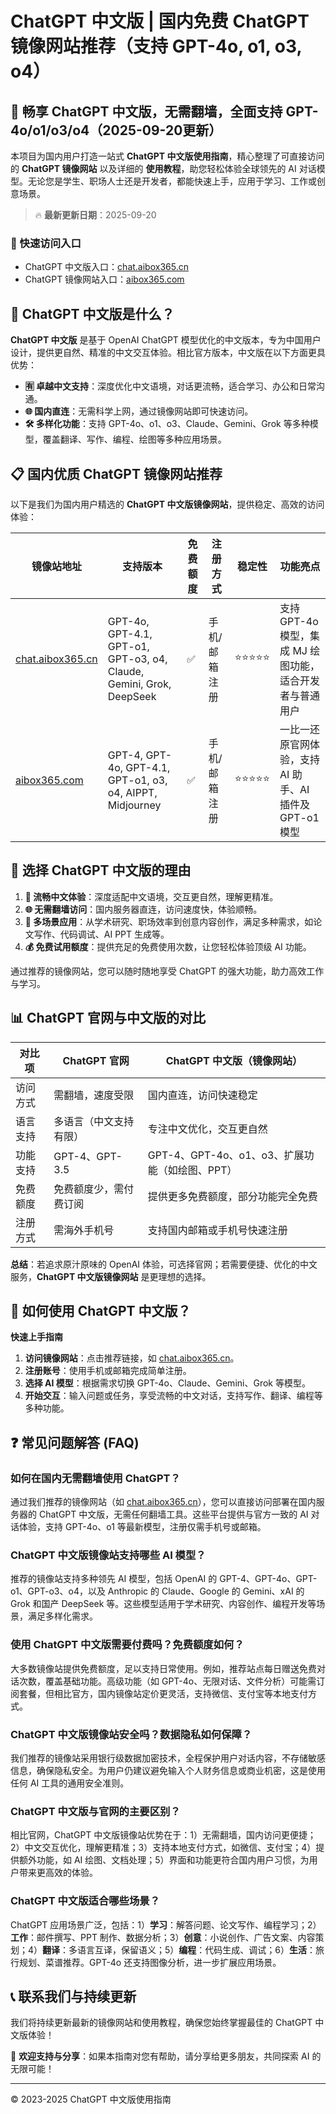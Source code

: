 # ChatGPT 中文版 | 国内免费 ChatGPT 镜像网站推荐（支持 GPT-4o, o1, o3, o4）

## 📢 畅享 ChatGPT 中文版，无需翻墙，全面支持 GPT-4o/o1/o3/o4（2025-09-20更新）

本项目为国内用户打造一站式 **ChatGPT 中文版使用指南**，精心整理了可直接访问的 **ChatGPT 镜像网站** 以及详细的 **使用教程**，助您轻松体验全球领先的 AI 对话模型。无论您是学生、职场人士还是开发者，都能快速上手，应用于学习、工作或创意场景。

> 🔥 **最新更新日期**：2025-09-20

### 🚀 快速访问入口

- ChatGPT 中文版入口：[chat.aibox365.cn](https://chat.aibox365.cn)
- ChatGPT 镜像网站入口：[aibox365.com](https://aibox365.com)

## 🤔 ChatGPT 中文版是什么？

**ChatGPT 中文版** 是基于 OpenAI ChatGPT 模型优化的中文版本，专为中国用户设计，提供更自然、精准的中文交互体验。相比官方版本，中文版在以下方面更具优势：

- **🈶 卓越中文支持**：深度优化中文语境，对话更流畅，适合学习、办公和日常沟通。
- **🌐 国内直连**：无需科学上网，通过镜像网站即可快速访问。
- **🛠️ 多样化功能**：支持 GPT-4o、o1、o3、Claude、Gemini、Grok 等多种模型，覆盖翻译、写作、编程、绘图等多种应用场景。

## 📋 国内优质 ChatGPT 镜像网站推荐

以下是我们为国内用户精选的 **ChatGPT 中文版镜像网站**，提供稳定、高效的访问体验：

| 镜像站地址 | 支持版本 | 免费额度 | 注册方式 | 稳定性 | 功能亮点 |
|------------|----------|----------|----------|--------|----------|
| [chat.aibox365.cn](https://chat.aibox365.cn) | GPT-4o, GPT-4.1, GPT-o1, GPT-o3, o4, Claude, Gemini, Grok, DeepSeek | ✅ | 手机/邮箱注册 | ⭐⭐⭐⭐⭐ | 支持 GPT-4o 模型，集成 MJ 绘图功能，适合开发者与普通用户 |
| [aibox365.com](https://aibox365.com) | GPT-4, GPT-4o, GPT-4.1, GPT-o1, o3, o4, AIPPT, Midjourney | ✅ | 手机/邮箱注册 | ⭐⭐⭐⭐⭐ | 一比一还原官网体验，支持 AI 助手、AI 插件及 GPT-o1 模型 |

## 🌟 选择 ChatGPT 中文版的理由

1. **📝 流畅中文体验**：深度适配中文语境，交互更自然，理解更精准。
2. **🌐 无需翻墙访问**：国内服务器直连，访问速度快，体验顺畅。
3. **🎯 多场景应用**：从学术研究、职场效率到创意内容创作，满足多种需求，如论文写作、代码调试、AI PPT 生成等。
4. **💰 免费试用额度**：提供充足的免费使用次数，让您轻松体验顶级 AI 功能。

通过推荐的镜像网站，您可以随时随地享受 ChatGPT 的强大功能，助力高效工作与学习。

## 📊 ChatGPT 官网与中文版的对比

| 对比项 | ChatGPT 官网 | ChatGPT 中文版（镜像网站） |
|--------|--------------|----------------------------|
| 访问方式 | 需翻墙，速度受限 | 国内直连，访问快速稳定 |
| 语言支持 | 多语言（中文支持有限） | 专注中文优化，交互更自然 |
| 功能支持 | GPT-4、GPT-3.5 | GPT-4、GPT-4o、o1、o3、扩展功能（如绘图、PPT） |
| 免费额度 | 免费额度少，需付费订阅 | 提供更多免费额度，部分功能完全免费 |
| 注册方式 | 需海外手机号 | 支持国内邮箱或手机号快速注册 |

**总结**：若追求原汁原味的 OpenAI 体验，可选择官网；若需要便捷、优化的中文服务，**ChatGPT 中文版镜像网站** 是更理想的选择。

## 📝 如何使用 ChatGPT 中文版？

**快速上手指南**

1. **访问镜像网站**：点击推荐链接，如 [chat.aibox365.cn](https://chat.aibox365.cn)。
2. **注册账号**：使用手机或邮箱完成简单注册。
3. **选择 AI 模型**：根据需求切换 GPT-4o、Claude、Gemini、Grok 等模型。
4. **开始交互**：输入问题或任务，享受流畅的中文对话，支持写作、翻译、编程等多种功能。

## ❓ 常见问题解答 (FAQ)

### 如何在国内无需翻墙使用 ChatGPT？

通过我们推荐的镜像网站（如 [chat.aibox365.cn](https://chat.aibox365.cn)），您可以直接访问部署在国内服务器的 ChatGPT 中文版，无需任何翻墙工具。这些平台提供与官方一致的 AI 对话体验，支持 GPT-4o、o1 等最新模型，注册仅需手机号或邮箱。

### ChatGPT 中文版镜像站支持哪些 AI 模型？

推荐的镜像站支持多种领先 AI 模型，包括 OpenAI 的 GPT-4、GPT-4o、GPT-o1、GPT-o3、o4，以及 Anthropic 的 Claude、Google 的 Gemini、xAI 的 Grok 和国产 DeepSeek 等。这些模型适用于学术研究、内容创作、编程开发等场景，满足多样化需求。

### 使用 ChatGPT 中文版需要付费吗？免费额度如何？

大多数镜像站提供免费额度，足以支持日常使用。例如，推荐站点每日赠送免费对话次数，覆盖基础功能。高级功能（如 GPT-4o、无限对话、文件分析）可能需订阅套餐，但相比官方，国内镜像站定价更灵活，支持微信、支付宝等本地支付方式。

### ChatGPT 中文版镜像站安全吗？数据隐私如何保障？

我们推荐的镜像站采用银行级数据加密技术，全程保护用户对话内容，不存储敏感信息，确保隐私安全。为用户仍建议避免输入个人财务信息或商业机密，这是使用任何 AI 工具的通用安全准则。

### ChatGPT 中文版与官网的主要区别？

相比官网，ChatGPT 中文版镜像站优势在于：1）无需翻墙，国内访问更便捷；2）中文交互优化，理解更精准；3）支持本地支付方式，如微信、支付宝；4）提供额外功能，如 AI 绘图、文档处理；5）界面和功能更符合国内用户习惯，为用户带来更高效的体验。

### ChatGPT 中文版适合哪些场景？

ChatGPT 应用场景广泛，包括：1）**学习**：解答问题、论文写作、编程学习；2）**工作**：邮件撰写、PPT 制作、数据分析；3）**创意**：小说创作、广告文案、内容策划；4）**翻译**：多语言互译，保留语义；5）**编程**：代码生成、调试；6）**生活**：旅行规划、菜谱推荐。GPT-4o 还支持图像分析，进一步扩展应用场景。

## 📞 联系我们与持续更新

我们将持续更新最新的镜像网站和使用教程，确保您始终掌握最佳的 ChatGPT 中文版体验！

🌟 **欢迎支持与分享**：如果本指南对您有帮助，请分享给更多朋友，共同探索 AI 的无限可能！

---

© 2023-2025 ChatGPT 中文版使用指南
